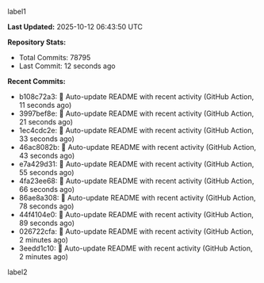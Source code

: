 
label1 
<!-- ACTIVITY_START -->
**Last Updated:** 2025-10-12 06:43:50 UTC

**Repository Stats:**
- Total Commits: 78795
- Last Commit: 12 seconds ago

**Recent Commits:**
- b108c72a3: 🤖 Auto-update README with recent activity (GitHub Action, 11 seconds ago)
- 3997bef8e: 🤖 Auto-update README with recent activity (GitHub Action, 21 seconds ago)
- 1ec4cdc2e: 🤖 Auto-update README with recent activity (GitHub Action, 33 seconds ago)
- 46ac8082b: 🤖 Auto-update README with recent activity (GitHub Action, 43 seconds ago)
- e7a429d31: 🤖 Auto-update README with recent activity (GitHub Action, 55 seconds ago)
- 4fa23ee68: 🤖 Auto-update README with recent activity (GitHub Action, 66 seconds ago)
- 86ae8a308: 🤖 Auto-update README with recent activity (GitHub Action, 78 seconds ago)
- 44f4104e0: 🤖 Auto-update README with recent activity (GitHub Action, 89 seconds ago)
- 026722cfa: 🤖 Auto-update README with recent activity (GitHub Action, 2 minutes ago)
- 3eedd1c10: 🤖 Auto-update README with recent activity (GitHub Action, 2 minutes ago)
<!-- ACTIVITY_END -->

label2
